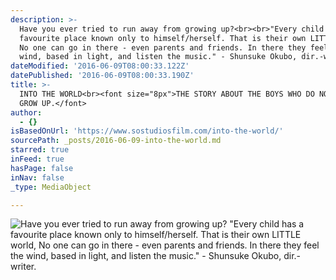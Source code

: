 ```yaml
---
description: >-
  Have you ever tried to run away from growing up?<br><br>"Every child has a
  favourite place known only to himself/herself. That is their own LITTLE world,
  No one can go in there - even parents and friends. In there they feel the
  wind, based in light, and listen the music." - Shunsuke Okubo, dir.-writer. 
dateModified: '2016-06-09T08:00:33.122Z'
datePublished: '2016-06-09T08:00:33.190Z'
title: >-
  INTO THE WORLD<br><font size="8px">THE STORY ABOUT THE BOYS WHO DO NOT WANT TO
  GROW UP.</font>
author:
  - {}
isBasedOnUrl: 'https://www.sostudiosfilm.com/into-the-world/'
sourcePath: _posts/2016-06-09-into-the-world.md
starred: true
inFeed: true
hasPage: false
inNav: false
_type: MediaObject

---
```

![Have you ever tried to run away from growing up?<br><br>"Every child has a favourite place known only to himself/herself. That is their own LITTLE world, No one can go in there - even parents and friends. In there they feel the wind, based in light, and listen the music." - Shunsuke Okubo, dir.-writer. ](https://the-grid-user-content.s3-us-west-2.amazonaws.com/59dc6193-8781-4996-ba28-147b0ad620d1.jpg)